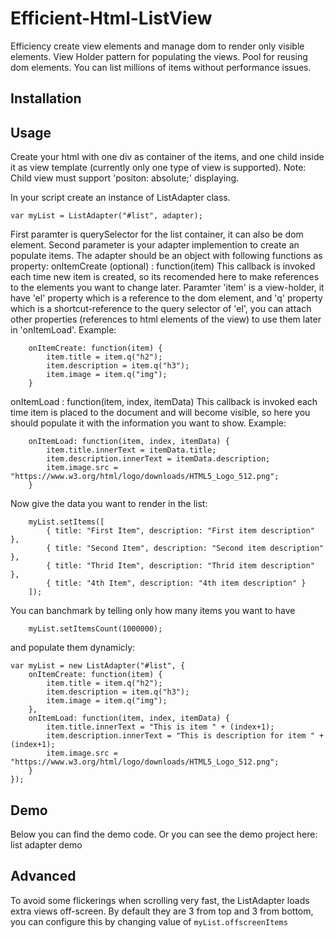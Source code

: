 # Efficient-Html-ListView
Efficiency create view elements and manage dom to render only visible elements. View Holder pattern for populating the views.
Pool for reusing dom elements.
You can list millions of items without performance issues.

## Installation
<script src="src/listadapter.js"></script>

## Usage
Create your html with one div as container of the items, and one child inside it as view template (currently only one type of view is supported).
Note: Child view must support 'positon: absolute;' displaying.

In your script create an instance of ListAdapter class.
```
var myList = ListAdapter("#list", adapter);
```

First paramter is querySelector for the list container, it can also be dom element.
Second parameter is your adapter implemention to create an populate items.
The adapter should be an object with following functions as property:
onItemCreate (optional) : function(item)
	This callback is invoked each time new item is created, so its recomended here to make references to the elements you want to change later.
	Paramter 'item' is a view-holder, it have 'el' property which is a reference to the dom element, and 'q' property which is a shortcut-reference to the query selector of 'el', you can attach other properties (references to html elements of the view) to use them later in 'onItemLoad'.
	Example:
```
	onItemCreate: function(item) {
		item.title = item.q("h2");
		item.description = item.q("h3");
		item.image = item.q("img");
	}
```
onItemLoad : function(item, index, itemData)
	This callback is invoked each time item is placed to the document and will become visible, so here you should populate it with the information you want to show.
	Example: 
```
	onItemLoad: function(item, index, itemData) {
		item.title.innerText = itemData.title;
		item.description.innerText = itemData.description;
		item.image.src = "https://www.w3.org/html/logo/downloads/HTML5_Logo_512.png";
	}
```

Now give the data you want to render in the list:
```
	myList.setItems([
		{ title: "First Item", description: "First item description" },
		{ title: "Second Item", description: "Second item description" },
		{ title: "Thrid Item", description: "Thrid item description" },
		{ title: "4th Item", description: "4th item description" }
	]);
```

You can banchmark by telling only how many items you want to have
```
	myList.setItemsCount(1000000);
```
and populate them dynamicly:
```
var myList = new ListAdapter("#list", {
	onItemCreate: function(item) {
		item.title = item.q("h2");
		item.description = item.q("h3");
		item.image = item.q("img");
	},
	onItemLoad: function(item, index, itemData) {
		item.title.innerText = "This is item " + (index+1);
		item.description.innerText = "This is description for item " + (index+1);
		item.image.src = "https://www.w3.org/html/logo/downloads/HTML5_Logo_512.png";
	}
});
```

## Demo
Below you can find the demo code.
Or you can see the demo project here: list adapter demo 

## Advanced
To avoid some flickerings when scrolling very fast, the ListAdapter loads extra views off-screen.
By default they are 3 from top and 3 from bottom, you can configure this by changing value of `myList.offscreenItems`
